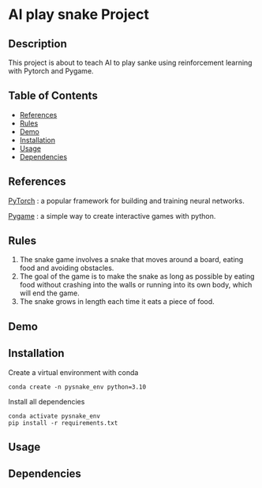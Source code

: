 # AI play snake Project

## Description

This project is about to teach AI to play sanke using reinforcement learning with Pytorch and Pygame.

## Table of Contents

- [References](#references)
- [Rules](#Rules)
- [Demo](#demo)
- [Installation](#installation)
- [Usage](#usage)
- [Dependencies](#dependencies)

## References 

[PyTorch](https://pytorch.org/) : a popular framework for building and training neural networks.

[Pygame](https://pygame.org/) : a simple way to create interactive games with python.

## Rules 
1. The snake game involves a snake that moves around a board, eating food and avoiding obstacles. 
2. The goal of the game is to make the snake as long as possible by eating food without crashing into the walls or running into its own body, which will end the game. 
3. The snake grows in length each time it eats a piece of food.

## Demo

## Installation
Create a virtual environment with conda 

```
conda create -n pysnake_env python=3.10
```  

Install all dependencies
```
conda activate pysnake_env
pip install -r requirements.txt
```  

## Usage

## Dependencies